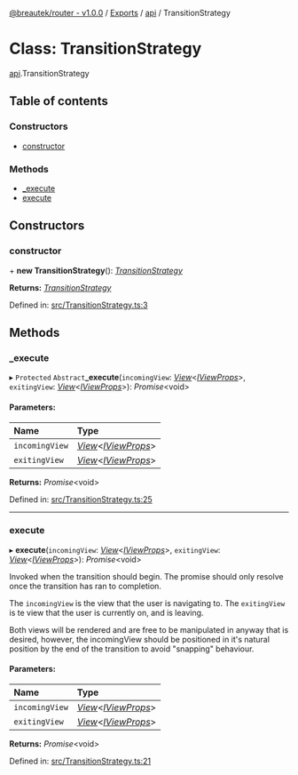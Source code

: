 [@breautek/router - v1.0.0](../README.md) / [Exports](../modules.md) / [api](../modules/api.md) / TransitionStrategy

# Class: TransitionStrategy

[api](../modules/api.md).TransitionStrategy

## Table of contents

### Constructors

- [constructor](api.transitionstrategy.md#constructor)

### Methods

- [\_execute](api.transitionstrategy.md#_execute)
- [execute](api.transitionstrategy.md#execute)

## Constructors

### constructor

\+ **new TransitionStrategy**(): [*TransitionStrategy*](transitionstrategy.transitionstrategy-1.md)

**Returns:** [*TransitionStrategy*](transitionstrategy.transitionstrategy-1.md)

Defined in: [src/TransitionStrategy.ts:3](https://github.com/breautek/router/blob/6c82bce/src/TransitionStrategy.ts#L3)

## Methods

### \_execute

▸ `Protected` `Abstract`**_execute**(`incomingView`: [*View*](view.view-1.md)<[*IViewProps*](../interfaces/view.iviewprops.md)\>, `exitingView`: [*View*](view.view-1.md)<[*IViewProps*](../interfaces/view.iviewprops.md)\>): *Promise*<void\>

#### Parameters:

Name | Type |
:------ | :------ |
`incomingView` | [*View*](view.view-1.md)<[*IViewProps*](../interfaces/view.iviewprops.md)\> |
`exitingView` | [*View*](view.view-1.md)<[*IViewProps*](../interfaces/view.iviewprops.md)\> |

**Returns:** *Promise*<void\>

Defined in: [src/TransitionStrategy.ts:25](https://github.com/breautek/router/blob/6c82bce/src/TransitionStrategy.ts#L25)

___

### execute

▸ **execute**(`incomingView`: [*View*](view.view-1.md)<[*IViewProps*](../interfaces/view.iviewprops.md)\>, `exitingView`: [*View*](view.view-1.md)<[*IViewProps*](../interfaces/view.iviewprops.md)\>): *Promise*<void\>

Invoked when the transition should begin.
The promise should only resolve once the transition
has ran to completion.

The `incomingView` is the view that the user is navigating to.
The `exitingView` is te view that the user is currently on, and is leaving.

Both views will be rendered and are free to be manipulated in anyway that is desired,
however, the incomingView should be positioned in it's natural position by the end
of the transition to avoid "snapping" behaviour.

#### Parameters:

Name | Type |
:------ | :------ |
`incomingView` | [*View*](view.view-1.md)<[*IViewProps*](../interfaces/view.iviewprops.md)\> |
`exitingView` | [*View*](view.view-1.md)<[*IViewProps*](../interfaces/view.iviewprops.md)\> |

**Returns:** *Promise*<void\>

Defined in: [src/TransitionStrategy.ts:21](https://github.com/breautek/router/blob/6c82bce/src/TransitionStrategy.ts#L21)
